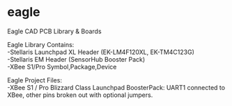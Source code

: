 eagle
=====

Eagle CAD PCB Library &amp; Boards

Eagle Library Contains:<br>
-Stellaris Launchpad XL Header (EK-LM4F120XL, EK-TM4C123G)<br>
-Stellaris EM Header (SensorHub Booster Pack)<br>
-XBee S1/Pro Symbol,Package,Device <br>

Eagle Project Files:<br>
-XBee S1 / Pro Blizzard Class Launchpad BoosterPack: UART1 connected to XBee, other pins broken out with optional jumpers. <br> 
